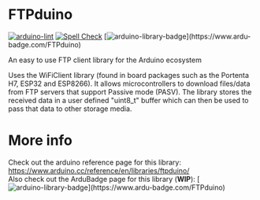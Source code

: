# FTPduino
[![arduino-lint](https://github.com/karolis1115/FTPduino/actions/workflows/arduino-lint.yml/badge.svg?branch=main)](https://github.com/karolis1115/FTPduino/actions/workflows/arduino-lint.yml)
[![Spell Check](https://github.com/karolis1115/FTPduino/actions/workflows/spell-check.yml/badge.svg?branch=main)](https://github.com/karolis1115/FTPduino/actions/workflows/spell-check.yml)
[![arduino-library-badge](https://www.ardu-badge.com/badge/FTPduino.svg?)](https://www.ardu-badge.com/FTPduino)  

An easy to use FTP client library for the Arduino ecosystem

Uses the WiFiClient library (found in board packages such as the Portenta H7, ESP32 and ESP8266). 
It allows microcontrollers to download files/data from FTP servers that support Passive mode (PASV).
The library stores the received data in a user defined "uint8_t" buffer which can then be used to pass that data to other storage media.


# More info
Check out the arduino reference page for this library: https://www.arduino.cc/reference/en/libraries/ftpduino/   
Also check out the ArduBadge page for this library (**WIP**): [![arduino-library-badge](https://www.ardu-badge.com/badge/FTPduino.svg?)](https://www.ardu-badge.com/FTPduino)
